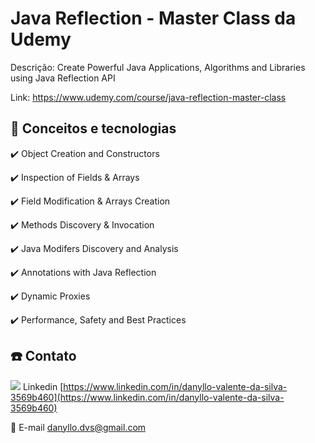 
# Java Reflection - Master Class da Udemy

Descrição: Create Powerful Java Applications, Algorithms and Libraries using Java Reflection API

Link: https://www.udemy.com/course/java-reflection-master-class


## :rocket: Conceitos e tecnologias

✔️ Object Creation and Constructors

✔️ Inspection of Fields & Arrays

✔️ Field Modification & Arrays Creation

✔️ Methods Discovery & Invocation

✔️ Java Modifers Discovery and Analysis

✔️ Annotations with Java Reflection

✔️ Dynamic Proxies

✔️ Performance, Safety and Best Practices

## :phone: Contato

<img src="https://github.com/paulrobertlloyd/socialmediaicons/blob/main/linkedin-16x16.png?raw=true" /> Linkedin [https://www.linkedin.com/in/danyllo-valente-da-silva-3569b460](https://www.linkedin.com/in/danyllo-valente-da-silva-3569b460)

:postbox: E-mail [danyllo.dvs@gmail.com](danyllo.dvs@gmail.com)